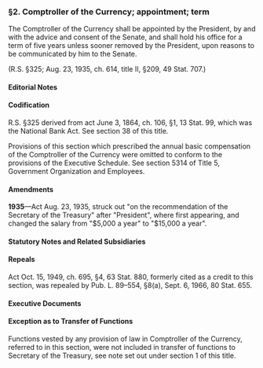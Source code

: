 ### §2. Comptroller of the Currency; appointment; term ###

The Comptroller of the Currency shall be appointed by the President, by and with the advice and consent of the Senate, and shall hold his office for a term of five years unless sooner removed by the President, upon reasons to be communicated by him to the Senate.

(R.S. §325; Aug. 23, 1935, ch. 614, title II, §209, 49 Stat. 707.)

#### **Editorial Notes** ####

#### Codification ####

R.S. §325 derived from act June 3, 1864, ch. 106, §1, 13 Stat. 99, which was the National Bank Act. See section 38 of this title.

Provisions of this section which prescribed the annual basic compensation of the Comptroller of the Currency were omitted to conform to the provisions of the Executive Schedule. See section 5314 of Title 5, Government Organization and Employees.

#### Amendments ####

**1935**—Act Aug. 23, 1935, struck out "on the recommendation of the Secretary of the Treasury" after "President", where first appearing, and changed the salary from "$5,000 a year" to "$15,000 a year".

#### **Statutory Notes and Related Subsidiaries** ####

#### Repeals ####

Act Oct. 15, 1949, ch. 695, §4, 63 Stat. 880, formerly cited as a credit to this section, was repealed by Pub. L. 89–554, §8(a), Sept. 6, 1966, 80 Stat. 655.

#### **Executive Documents** ####

#### Exception as to Transfer of Functions ####

Functions vested by any provision of law in Comptroller of the Currency, referred to in this section, were not included in transfer of functions to Secretary of the Treasury, see note set out under section 1 of this title.
